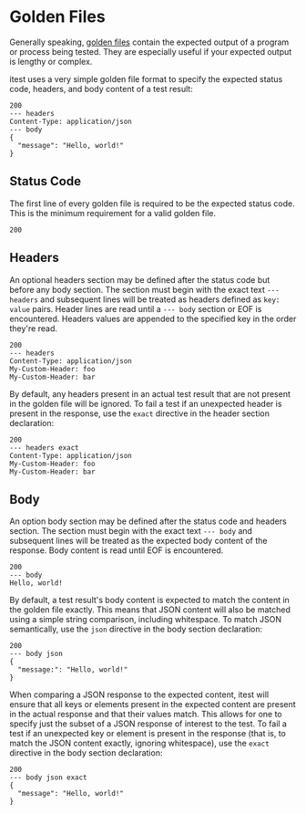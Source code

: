 # Golden Files

Generally speaking, [golden files](https://softwareengineering.stackexchange.com/a/358792) contain the expected output of a program or process being tested. They are especially useful if your expected output is lengthy or complex.

itest uses a very simple golden file format to specify the expected status code, headers, and body content of a test result:

```
200
--- headers
Content-Type: application/json
--- body
{
  "message": "Hello, world!"
}
```

## Status Code

The first line of every golden file is required to be the expected status code. This is the minimum requirement for a valid golden file.

```
200
```

## Headers

An optional headers section may be defined after the status code but before any body section. The section must begin with the exact text `--- headers` and subsequent lines will be treated as headers defined as `key: value` pairs. Header lines are read until a `--- body` section or EOF is encountered. Headers values are appended to the specified key in the order they're read.

```
200
--- headers
Content-Type: application/json
My-Custom-Header: foo
My-Custom-Header: bar
```

By default, any headers present in an actual test result that are not present in the golden file will be ignored. To fail a test if an unexpected header is present in the response, use the `exact` directive in the header section declaration:

```
200
--- headers exact
Content-Type: application/json
My-Custom-Header: foo
My-Custom-Header: bar
```

## Body

An option body section may be defined after the status code and headers section. The section must begin with the exact text `--- body` and subsequent lines will be treated as the expected body content of the response. Body content is read until EOF is encountered.

```
200
--- body
Hello, world!
```

By default, a test result's body content is expected to match the content in the golden file exactly. This means that JSON content will also be matched using a simple string comparison, including whitespace. To match JSON semantically, use the `json` directive in the body section declaration:

```
200
--- body json
{
  "message:": "Hello, world!"
}
```

When comparing a JSON response to the expected content, itest will ensure that all keys or elements present in the expected content are present in the actual response and that their values match. This allows for one to specify just the subset of a JSON response of interest to the test. To fail a test if an unexpected key or element is present in the response (that is, to match the JSON content exactly, ignoring whitespace), use the `exact` directive in the body section declaration:

```
200
--- body json exact
{
  "message": "Hello, world!"
}
```
